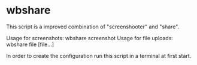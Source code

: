 # wbshare

This script is a improved combination of "screenshooter" and "share".

Usage for screenshots: wbshare screenshot
Usage for file uploads: wbshare file [file...]

In order to create the configuration run this script in a terminal at first start.
